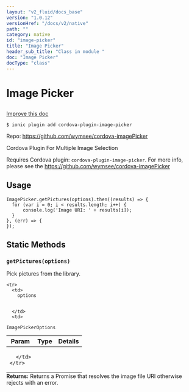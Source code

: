```yaml
---
layout: "v2_fluid/docs_base"
version: "1.0.12"
versionHref: "/docs/v2/native"
path: ""
category: native
id: "image-picker"
title: "Image Picker"
header_sub_title: "Class in module "
doc: "Image Picker"
docType: "class"
---
```









<h1 class="api-title">


Image Picker






</h1>

<a class="improve-v2-docs" href='http://github.com/driftyco/ionic-native/edit/master/src/plugins/imagepicker.ts#L17'>
Improve this doc
</a>





<!-- decorators -->

<pre><code>$ ionic plugin add cordova-plugin-image-picker</code></pre>
<p>Repo:
<a href="https://github.com/wymsee/cordova-imagePicker">
https://github.com/wymsee/cordova-imagePicker
</a>
</p>

<!-- description -->

<p>Cordova Plugin For Multiple Image Selection</p>
<p>Requires Cordova plugin: <code>cordova-plugin-image-picker</code>.
For more info, please see the <a href="https://github.com/wymsee/cordova-imagePicker">https://github.com/wymsee/cordova-imagePicker</a></p>

<!-- @usage tag -->

<h2>Usage</h2>

<pre><code class="lang-js">ImagePicker.getPictures(options).then((results) =&gt; {
  for (var i = 0; i &lt; results.length; i++) {
      console.log(&#39;Image URI: &#39; + results[i]);
  }
}, (err) =&gt; {
});
</code></pre>




<!-- @property tags -->
<h2>Static Methods</h2>
<div id="getPictures"></div>
<h3><code>getPictures(options)</code>
  
</h3>

Pick pictures from the library.


<table class="table param-table" style="margin:0;">
  <thead>
    <tr>
      <th>Param</th>
      <th>Type</th>
      <th>Details</th>
    </tr>
  </thead>
  <tbody>
    
    <tr>
      <td>
        options
        
        
      </td>
      <td>
        
  <code>ImagePickerOptions</code>
      </td>
      <td>
        
        
      </td>
    </tr>
    
  </tbody>
</table>





<div class="return-value" markdown="1">
<i class="icon ion-arrow-return-left"></i>
<b>Returns:</b> 
   Returns a Promise that resolves the image file URI
otherwise rejects with an error.


</div>




<!-- methods on the class --><!-- related link --><!-- end content block -->


<!-- end body block -->

